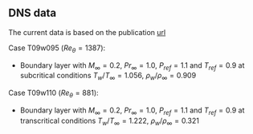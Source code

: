 ## DNS data

The current data is based on the publication [url]()

Case T09w095 ($Re_\theta =1387$):
- Boundary layer with $M_\infty=0.2$, $Pr_\infty=1.0$, $P_{ref}=1.1$ and $T_{ref}=0.9$ at subcritical conditions $T_w/T_\infty= 1.056$, $\rho_w/\rho_\infty= 0.909$

Case T09w110 ($Re_\theta =881$):
- Boundary layer with $M_\infty=0.2$, $Pr_\infty=1.0$, $P_{ref}=1.1$ and $T_{ref}=0.9$ at transcritical conditions $T_w/T_\infty= 1.222$, $\rho_w/\rho_\infty= 0.321$



